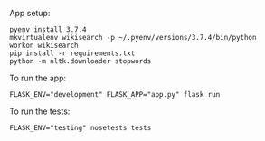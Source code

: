 App setup:

    pyenv install 3.7.4
    mkvirtualenv wikisearch -p ~/.pyenv/versions/3.7.4/bin/python
    workon wikisearch
    pip install -r requirements.txt
    python -m nltk.downloader stopwords

To run the app:

    FLASK_ENV="development" FLASK_APP="app.py" flask run

To run the tests:

    FLASK_ENV="testing" nosetests tests
